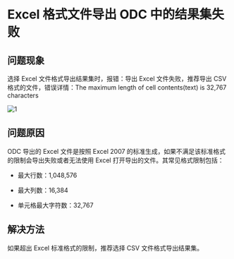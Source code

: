 Excel 格式文件导出 ODC 中的结果集失败 
=========================================

**问题现象**
-----------------

选择 Excel 文件格式导出结果集时，报错：导出 Excel 文件失败，推荐导出 CSV 格式的文件，错误详情：The maximum length of cell contents(text) is 32,767 characters

![1](https://obbusiness-private.oss-cn-shanghai.aliyuncs.com/doc/img/odc/KB/3.common-troubleshooting/5.import-and-export/5.excel-format-file-export-failed/1.png)

**问题原因**
-----------------

ODC 导出的 Excel 文件是按照 Excel 2007 的标准生成，如果不满足该标准格式的限制会导出失败或者无法使用 Excel 打开导出的文件。其常见格式限制包括：

* 最大行数：1,048,576

* 最大列数：16,384

* 单元格最大字符数：32,767

**解决方法**
-------------------------

如果超出 Excel 标准格式的限制，推荐选择 CSV 文件格式导出结果集。
